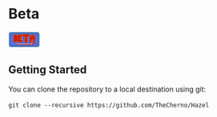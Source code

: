 # Beta

![Beta](/Resources/Branding/Beta.png?raw=true "Beta")

## Getting Started
You can clone the repository to a local destination using git:

`git clone --recursive https://github.com/TheCherno/Hazel`

